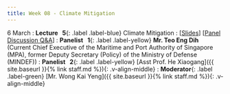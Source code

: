 ```yaml
---
title: Week 08 - Climate Mitigation
---
```


6 March
: **Lecture &nbsp; 5**{: .label .label-blue} Climate Mitigation
  : [[Slides](https://canvas.nus.edu.sg/courses/42112/pages/lecture-5-climate-mitigation?module_item_id=97295)] [[Panel Discussion Q&A](https://canvas.nus.edu.sg/courses/42112/discussion_topics/27409)]
: **Panelist &nbsp; 1**{: .label .label-yellow} **Mr. Teo Eng Dih** (Current Chief Executive of the Maritime and Port Authority of Singapore (MPA), former Deputy Secretary (Policy) of the Ministry of Defense (MINDEF))
: **Panelist &nbsp; 2**{: .label .label-yellow} [Asst Prof. He Xiaogang]({{ site.baseurl }}{% link staff.md %}){: .v-align-middle}
: **Moderator**{: .label .label-green} [Mr. Wong Kai Yeng]({{ site.baseurl }}{% link staff.md %}){: .v-align-middle}
